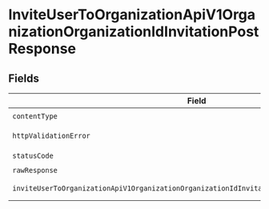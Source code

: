 # InviteUserToOrganizationApiV1OrganizationOrganizationIdInvitationPostResponse


## Fields

| Field                                                                                        | Type                                                                                         | Required                                                                                     | Description                                                                                  |
| -------------------------------------------------------------------------------------------- | -------------------------------------------------------------------------------------------- | -------------------------------------------------------------------------------------------- | -------------------------------------------------------------------------------------------- |
| `contentType`                                                                                | *string*                                                                                     | :heavy_check_mark:                                                                           | N/A                                                                                          |
| `httpValidationError`                                                                        | [shared.HTTPValidationError](../../models/shared/httpvalidationerror.md)                     | :heavy_minus_sign:                                                                           | Validation Error                                                                             |
| `statusCode`                                                                                 | *number*                                                                                     | :heavy_check_mark:                                                                           | N/A                                                                                          |
| `rawResponse`                                                                                | [AxiosResponse>](https://axios-http.com/docs/res_schema)                                     | :heavy_minus_sign:                                                                           | N/A                                                                                          |
| `inviteUserToOrganizationApiV1OrganizationOrganizationIdInvitationPost201ApplicationJSONAny` | *any*                                                                                        | :heavy_minus_sign:                                                                           | Successful Response                                                                          |